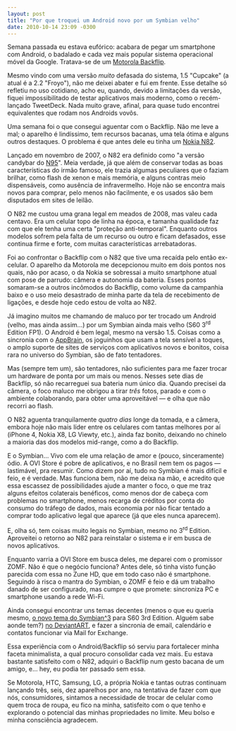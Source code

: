 ```yaml
---
layout: post
title: "Por que troquei um Android novo por um Symbian velho"
date: 2010-10-14 23:09 -0300
---
```

Semana passada eu estava eufórico: acabara de pegar um smartphone com Android, o badalado e cada vez mais popular sistema operacional móvel da Google. Tratava-se de um [Motorola Backflip](http://www.gsmarena.com/motorola_backflip-3079.php).

Mesmo vindo com uma versão _muito_ defasada do sistema, 1.5 "Cupcake" (a atual é a 2.2 "Froyo"), não me deixei abater e fui em frente. Esse detalhe só refletiu no uso cotidiano, acho eu, quando, devido a limitações da versão, fiquei impossibilitado de testar aplicativos mais moderno, como o recém-lançado TweetDeck. Nada muito grave, afinal, para quase tudo encontrei equivalentes que rodam nos Androids vovôs.

Uma semana foi o que consegui aguentar com o Backflip. Não me leve a mal; o aparelho é lindíssimo, tem recursos bacanas, uma tela ótima e alguns outros destaques. O problema é que antes dele eu tinha um [Nokia N82](http://www.gsmarena.com/nokia_n82-2177.php).

Lançado em novembro de 2007, o N82 era definido como "a versão candybar do [N95](http://www.gsmarena.com/nokia_n95-1716.php)". Meia verdade, já que além de conservar todas as boas características do irmão famoso, ele trazia algumas peculiares que o faziam brilhar, como flash de xenon e mais memória, e alguns contras meio dispensáveis, como ausência de infravermelho. Hoje não se encontra mais novos para comprar, pelo menos não facilmente, e os usados são bem disputados em sites de leilão.

O N82 me custou uma grana legal em meados de 2008, mas valeu cada centavo. Era um celular topo de linha na época, e tamanha qualidade faz com que ele tenha uma certa "proteção anti-temporal". Enquanto outros modelos sofrem pela falta de um recurso ou outro e ficam defasados, esse continua firme e forte, com muitas características arrebatadoras.

Foi ao confrontar o Backflip com o N82 que tive uma recaída pelo então ex-celular. O aparelho da Motorola me decepcionou muito em dois pontos nos quais, não por acaso, o da Nokia se sobressai a muito smartphone atual com pose de parrudo: câmera e autonomia da bateria. Esses pontos somaram-se a outros incômodos do Backflip, como volume da campanhia baixo e o uso meio desastrado de minha parte da tela de recebimento de ligações, e desde hoje cedo estou de volta ao N82.

Já imagino muitos me chamando de maluco por ter trocado um Android (velho, mas ainda assim…) por um Symbian ainda mais velho (S60 3<sup>rd</sup> Edition FP1). O Android é bem legal, mesmo na versão 1.5. Coisas como a sincronia com o [AppBrain](http://www.appbrain.com/), os joguinhos que usam a tela sensível a toques, o amplo suporte de sites de serviços com aplicativos novos e bonitos, coisa rara no universo do Symbian, são de fato tentadores.

Mas (sempre tem um), são tentadores, não suficientes para me fazer trocar um hardware de ponta por um mais ou menos. Nesses sete dias de Backflip, só não recarreguei sua bateria num único dia. Quando precisei da câmera, o foco maluco me obrigou a tirar _três_ fotos, parado e com o ambiente colaborando, para obter uma aproveitável — e olha que não recorri ao flash.

O N82 aguenta tranquilamente _quatro dias_ longe da tomada, e a câmera, embora hoje não mais líder entre os celulares com tantas melhores por aí (iPhone 4, Nokia X8, LG Viewty, etc.), ainda faz bonito, deixando no chinelo a maioria das dos modelos mid-range, como a do Backflip.

E o Symbian… Vivo com ele uma relação de amor e (pouco, sinceramente) ódio. A OVI Store é pobre de aplicativos, e no Brasil nem tem os pagos — lastimável, pra resumir. Como dizem por aí, tudo no Symbian é mais difícil e feio, e é verdade. Mas funciona bem, não me deixa na mão, e acredito que essa escassez de possibilidades ajude a manter o foco, o que me traz alguns efeitos colaterais benéficos, como menos dor de cabeça com problemas no smartphone, menos recarga de créditos por conta do consumo do tráfego de dados, mais economia por não ficar tentado a comprar todo aplicativo legal que aparece (já que eles nunca aparecem).

E, olha só, tem coisas muito legais no Symbian, mesmo no 3<sup>rd</sup> Edition. Aproveitei o retorno ao N82 para reinstalar o sistema e ir em busca de novos aplicativos.

Enquanto varria a OVI Store em busca deles, me deparei com o promissor ZOMF. Não é que o negócio funciona? Antes dele, só tinha visto função parecida com essa no Zune HD, que em todo caso não é smartphone. Seguindo à risca o mantra do Symbian, o ZOMF é feio e dá um trabalho danado de ser configurado, mas cumpre o que promete: sincroniza PC e smartphone usando a rede Wi-Fi.

Ainda consegui encontrar uns temas decentes (menos o que eu queria mesmo, [o novo tema do Symbian^3](http://browse.deviantart.com/customization/skins/cellthemes/nokia/?qh=&section=&q=horizon#/d2ogdb2) para S60 3rd Edition. Alguém sabe aonde tem?) [no DeviantART](http://browse.deviantart.com/customization/skins/cellthemes/nokia/), e fazer a sincronia de email, calendário e contatos funcionar via Mail for Exchange.

Essa experiência com o Android/Backflip só serviu para fortalecer minha faceta minimalista, a qual procuro consolidar cada vez mais. Eu estava bastante satisfeito com o N82, adquiri o Backflip num gesto bacana de um amigo, e… hey, eu podia ter passado sem essa.

Se Motorola, HTC, Samsung, LG, a própria Nokia e tantas outras continuam lançando três, seis, dez aparelhos por ano, na tentativa de fazer com que nós, consumidores, sintamos a necessidade de trocar de celular como quem troca de roupa, eu fico na minha, satisfeito com o que tenho e explorando o potencial das minhas propriedades no limite. Meu bolso e minha consciência agradecem.
